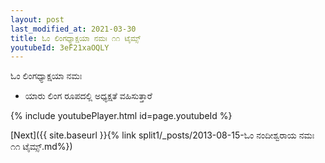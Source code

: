 ```yaml
---
layout: post
last_modified_at: 2021-03-30
title: ಓಂ ಲಿಂಗಧ್ಯಾಕ್ಷಯಾ ನಮಃ ೧೧ ಟೈಮ್ಸ್
youtubeId: 3eF21xaOQLY
---
```

 
 
 ಓಂ ಲಿಂಗಧ್ಯಾಕ್ಷಯಾ ನಮಃ  
 
 -  ಯಾರು ಲಿಂಗ ರೂಪದಲ್ಲಿ ಅಧ್ಯಕ್ಷತೆ ವಹಿಸುತ್ತಾರೆ 
 
  
 
  
 
 
 
 
 
 


{% include youtubePlayer.html id=page.youtubeId %}
 
[Next]({{ site.baseurl }}{% link  split1/_posts/2013-08-15-ಓಂ ನಂದೀಶ್ವರಾಯ ನಮಃ ೧೧ ಟೈಮ್ಸ್.md%})
 
